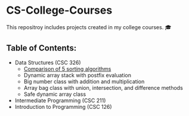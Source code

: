 # CS-College-Courses
This repositroy includes projects created in my college courses. :mortar_board:  

## Table of Contents:  
- Data Structures (CSC 326)
  - [Comparison of 5 sorting algorithms](https://github.com/smilteval/CS-College-Courses/blob/main/Data-Structures/ValasinaiteS_p05.cpp)
  - Dynamic array stack with postfix evaluation
  - Big number class with addition and multiplication
  - Array bag class with union, intersection, and difference methods
  - Safe dynamic array class
- Intermediate Programming (CSC 211) 
- Introduction to Programming (CSC 126)
